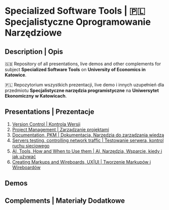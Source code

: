 # Specialized Software Tools | 🇵🇱 Specjalistyczne Oprogramowanie Narzędziowe

## Description | Opis

🇬🇧 Repository of all presentations, live demos and other complements for subject **Specialized Software Tools** on **University of Economics in Katowice**.

🇵🇱 Repozytorium wszystkich prezentacji, live demo i innych uzupełnień dla przedmiotu **Specjalistyczne narzędzia programistyczne** na **Uniwersytet Ekonomiczny w Katowicach**.

## Presentations | Prezentacje

1. [Version Control | Kontrola Wersji](./presentations/Kontrola%20Wersji.key)
2. [Project Management | Zarządzanie projektami]()
3. [Documentation, PKM | Dokumentacja, Narzędzia do zarządzania wiedzą]()
4. [Servers testing, controlling network traffic | Testowanie serwera, kontrol ruchu sieciowego]()
5. [AI, Tools, How and When to Use them | AI, Narzędzia, Wsparcie, kiedy i jak używać]()
6. [Creating Markups and Wireboards, UX|UI | Tworzenie Markupów i Wireboardów ]()

## Demos

## Complements | Materiały Dodatkowe